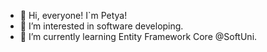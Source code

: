 - 👋 Hi, everyone! I`m Petya!
- 👀 I’m interested in software developing.
- 🌱 I’m currently learning Entity Framework Core @SoftUni.



<!--
**petyadatanasova/petyadatanasova** is a ✨ _special_ ✨ repository because its `README.md` (this file) appears on your GitHub profile.

Here are some ideas to get you started:

- 🔭 I’m currently working on ...
- 🌱 I’m currently learning ...
- 👯 I’m looking to collaborate on ...
- 🤔 I’m looking for help with ...
- 💬 Ask me about ...
- 📫 How to reach me: ...
- 😄 Pronouns: ...
- ⚡ Fun fact: ...
Connect with me:
petya-atanasova-66853289/

**Connect with me:**



-->

